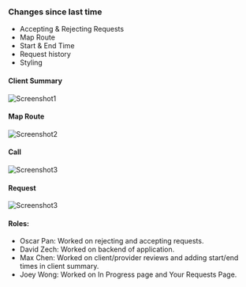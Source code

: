 ### Changes since last time

- Accepting & Rejecting Requests
- Map Route
- Start & End Time
- Request history
- Styling

#### Client Summary
![Screenshot1](images/clientSum.png)

#### Map Route
![Screenshot2](images/map.png)

#### Call
![Screenshot3](images/call.png)

#### Request
![Screenshot3](images/request.png)

#### Roles:
- Oscar Pan: Worked on rejecting and accepting requests.
- David Zech: Worked on backend of application.
- Max Chen: Worked on client/provider reviews and adding start/end times in client summary.
- Joey Wong: Worked on In Progress page and Your Requests Page.
